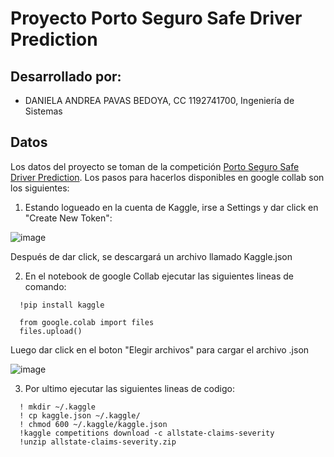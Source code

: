 # Proyecto Porto Seguro Safe Driver Prediction

## Desarrollado por:
* DANIELA ANDREA PAVAS BEDOYA, CC 1192741700, Ingeniería de Sistemas


## Datos
Los datos del proyecto se toman de la competición [Porto Seguro Safe Driver Prediction](https://www.kaggle.com/competitions/porto-seguro-safe-driver-prediction/overview). Los pasos para hacerlos disponibles en google collab son los siguientes:  

1. Estando logueado en la cuenta de Kaggle, irse a Settings y dar click en "Create New Token":  

![image](https://github.com/danielapavas/Porto_seguro_safe_driver_prediction/assets/75345956/c82f4e8d-c7a4-4135-a875-6a512d50012f)


Después de dar click, se descargará un archivo llamado Kaggle.json

2. En el notebook de google Collab ejecutar las siguientes lineas de comando:
```
  !pip install kaggle
  
  from google.colab import files 
  files.upload()
```
Luego dar click en el boton "Elegir archivos" para cargar el archivo .json

![image](https://user-images.githubusercontent.com/55060788/233894298-1c75936e-c9ab-4c9d-8264-da97fa2920e0.png)


3. Por ultimo ejecutar las siguientes lineas de codigo:

```
  ! mkdir ~/.kaggle
  ! cp kaggle.json ~/.kaggle/
  ! chmod 600 ~/.kaggle/kaggle.json
  !kaggle competitions download -c allstate-claims-severity
  !unzip allstate-claims-severity.zip
```
